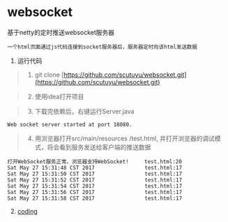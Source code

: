 # websocket
基于netty的定时推送websocket服务器
```
一个html页面通过js代码连接到socket服务器后，服务器定时向该html发送数据
```

1. 运行代码

  > 1. git clone [https://github.com/scutuyu/websocket.git](https://github.com/scutuyu/websocket.git)

  > 2. 使用idea打开项目

  > 3. 下载完依赖后，右键运行Server.java
```
Web socket server started at port 18080.
```
> 4. 用浏览器打开src/main/resources
/test.html, 并打开浏览器的调试模式，将会看到服务发送给客户端的推送数据
```
打开WebSocket服务正常，浏览器支持WebSocket!     test.html:20
Sat May 27 15:31:48 CST 2017                test.html:17
Sat May 27 15:31:50 CST 2017                test.html:17
Sat May 27 15:31:52 CST 2017                test.html:17
Sat May 27 15:31:54 CST 2017                test.html:17
Sat May 27 15:31:56 CST 2017                test.html:17
Sat May 27 15:31:58 CST 2017                test.html:17
```
2. [coding]()
